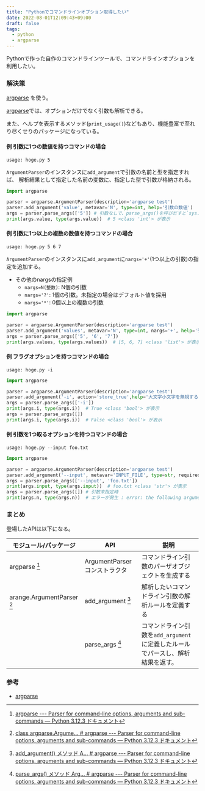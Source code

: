 ```yaml
---
title: "Pythonでコマンドラインオプション取得したい"
date: 2022-08-01T12:09:43+09:00
draft: false
tags:
  - python
  - argparse
---
```


Pythonで作った自作のコマンドラインツールで、コマンドラインオプションを利用したい。

<!--more-->

### 解決策

[argparse](https://docs.python.org/ja/3/library/argparse.html) を使う。

[argparse](https://docs.python.org/ja/3/library/argparse.html)では、オプションだけでなく引数も解析できる。

また、ヘルプを表示するメソッド(`print_usage()`)などもあり、機能豊富で至れり尽くせりのパッケージになっている。

#### 例 引数に1つの数値を持つコマンドの場合

```text
usage: hoge.py 5
```

`ArgumentParser`のインスタンスに`add_argument`で引数の名前と型を指定すれば、
解析結果として指定した名前の変数に、指定した型で引数が格納される。

```python
import argparse

parser = argparse.ArgumentParser(description='argparse test')
parser.add_argument('value', metavar='N', type=int, help='引数の数値')
args = parser.parse_args(['5']) # 引数なしで、parse_args()を呼びだすと`sys.argv`から取得
print(args.value, type(args.value))  # 5 <class 'int'> が表示
```

#### 例 引数に1つ以上の複数の数値を持つコマンドの場合

```text
usage: hoge.py 5 6 7
```

`ArgumentParser`のインスタンスに`add_argument`に`nargs='+'`(1つ以上の引数)の指定を追加する。

- その他のnargsの指定例
  - `nargs=N(整数)`: N個の引数
  - `nargs='?'`: 1個の引数。未指定の場合はデフォルト値を採用
  - `nargs='*'`: 0個以上の複数の引数

```python
import argparse

parser = argparse.ArgumentParser(description='argparse test')
parser.add_argument('values', metavar='N', type=int, nargs='+', help='引数の数値')
args = parser.parse_args(['5', '6', '7'])
print(args.values, type(args.values))  # [5, 6, 7] <class 'list'> が表示
```

#### 例 フラグオプションを持つコマンドの場合

```text
usage: hoge.py -i
```

```python
import argparse

parser = argparse.ArgumentParser(description='argparse test')
parser.add_argument('-i', action='store_true',help='大文字小文字を無視する')
args = parser.parse_args(['-i'])
print(args.i, type(args.i))  # True <class 'bool'> が表示
args = parser.parse_args([])
print(args.i, type(args.i))  # False <class 'bool'> が表示
```

#### 例 引数を1つ取るオプションを持つコマンドの場合

```text
usage: hoge.py --input foo.txt
```

```python
import argparse

parser = argparse.ArgumentParser(description='argparse test')
parser.add_argument('--input', metavar='INPUT_FILE', type=str, required=True, help='入力ファイル')
args = parser.parse_args(['--input', 'foo.txt'])
print(args.input, type(args.input))  # foo.txt <class 'str'> が表示
args = parser.parse_args([]) # 引数未指定時
print(args.n, type(args.n))  # エラーが発生 : error: the following arguments are required: --input
```

### まとめ

登場したAPIは以下になる。

| モジュール/パッケージ      | API                           | 説明                                                                           |
| -------------------------- | ----------------------------- | ------------------------------------------------------------------------------ |
| argparse [^1]              | ArgumentParser コンストラクタ | コマンドライン引数のパーザオブジェクトを生成する                               |
| arange.ArgumentParser [^3] | add_argument [^2]             | 解析したいコマンドライン引数の解析ルールを定義する                             |
|                            | parse_args [^4]               | コマンドライン引数を`add_argument`に定義したルールでパースし、解析結果を返す。 |

### 参考

- [argparse](https://docs.python.org/ja/3/library/argparse.html)

[^1]: [argparse --- Parser for command-line options, arguments and sub-commands — Python 3.12.3 ドキュメント](https://docs.python.org/ja/3/library/argparse.html)
[^2]: [add_argument() メソッド A... # argparse --- Parser for command-line options, arguments and sub-commands — Python 3.12.3 ドキュメント](https://docs.python.org/ja/3/library/argparse.html#the-add-argument-method)
[^3]: [class argparse.Argume... # argparse --- Parser for command-line options, arguments and sub-commands — Python 3.12.3 ドキュメント](https://docs.python.org/ja/3/library/argparse.html#argparse.ArgumentParser)
[^4]: [parse_args() メソッド Arg... # argparse --- Parser for command-line options, arguments and sub-commands — Python 3.12.3 ドキュメント](https://docs.python.org/ja/3/library/argparse.html#the-parse-args-method)
